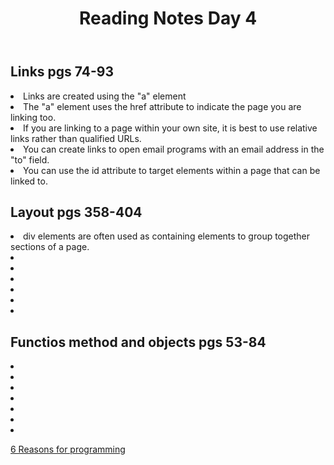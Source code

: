<html>

<body>
    <header>
        <h1>Reading Notes Day 4</h1>
    </header>
    
 <h2>Links pgs 74-93</h2>

 <main>
  
<div>
    <p>
    <li> Links are created using the "a" element
    <li> The "a" element uses the href attribute to indicate the page you are linking too.
    <li> If you are linking to a page within your own site, it is best to use relative links rather than qualified URLs.
    <li> You can create links to open email programs with an email address in the "to" field.
    <li> You can use the id attribute to target elements within a page that can be linked to.
</div>
  

       
  <h2>Layout pgs 358-404</h2>
        <li> div elements are often used as containing elements to group together sections of a page.
        <li> 
        <li> 
        <li> 
        <li> 
        <li> 
        <li>
            
  <h2>Functios method and objects pgs 53-84</h2>
        <li> 
        <li> 
        <li>
        <li> 
        <li> 
        <li> 
        <li>
          
  [6 Reasons for programming](https://www.codefellows.org/blog/6-reasons-for-pair-programming/)
            
      
  </p>

  </div>

  </main>
     
  </html>
            
                 
        



